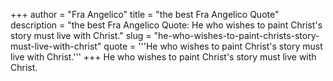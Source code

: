 +++
author = "Fra Angelico"
title = "the best Fra Angelico Quote"
description = "the best Fra Angelico Quote: He who wishes to paint Christ's story must live with Christ."
slug = "he-who-wishes-to-paint-christs-story-must-live-with-christ"
quote = '''He who wishes to paint Christ's story must live with Christ.'''
+++
He who wishes to paint Christ's story must live with Christ.
